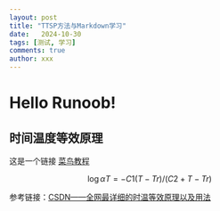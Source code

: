 ```yaml
---
layout: post
title: "TTSP方法与Markdown学习"
date:   2024-10-30
tags: [测试, 学习]
comments: true
author: xxx
---
```




# Hello Runoob!
## 时间温度等效原理


这是一个链接 [菜鸟教程](lxjia3.github.io)

$$
\log\alpha T = -C1(T-Tr)/(C2+T-Tr)
$$

参考链接：[CSDN——全网最详细的时温等效原理以及用法](https://blog.csdn.net/qq_44697987/article/details/141102859)


